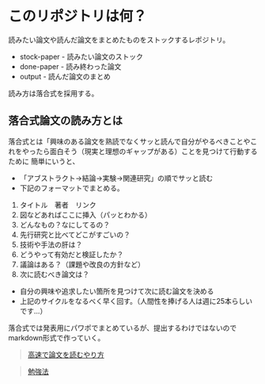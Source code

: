 # このリポジトリは何？ 

読みたい論文や読んだ論文をまとめたものをストックするレポジトリ。

- stock-paper - 読みたい論文のストック
- done-paper - 読み終わった論文
- output - 読んだ論文のまとめ

読み方は落合式を採用する。

## 落合式論文の読み方とは 

落合式とは「興味のある論文を熟読でなくサッと読んで自分がやるべきことやこれをやったら面白そう（現実と理想のギャップがある）ことを見つけて行動するために
簡単にいうと、

- 「アブストラクト->結論->実験->関連研究」の順でサッと読む
- 下記のフォーマットでまとめる。
 1. タイトル　著者　リンク
 1. 図などあればここに挿入（パッとわかる）
 1. どんなもの？なにしてるの？
 1. 先行研究と比べてどこがすごいの？
 1. 技術や手法の肝は？
 1. どうやって有効だと検証したか？
 1. 議論はある？（課題や改良の方針など）
 1. 次に読むべき論文は？
- 自分の興味や追求したい箇所を見つけて次に読む論文を決める
- 上記のサイクルをなるべく早く回す。（人間性を捧げる人は週に25本らしいです...）

落合式では発表用にパワポでまとめているが、提出するわけではないのでmarkdown形式で作っていく。

>[高速で論文を読むやり方](http://lafrenze.hatenablog.com/entry/2015/08/04/120205)

>[勉強法](http://shiraberukininaru.com/%E8%91%97%E5%90%8D%E4%BA%BA/%E8%90%BD%E5%90%88%E9%99%BD%E4%B8%80%E7%AD%91%E6%B3%A2%E5%A4%A7%E5%AD%A6%E3%81%AE%E5%8B%89%E5%BC%B7%E6%B3%95%E3%81%8C%E5%87%84%E3%81%84%EF%BC%81%E5%8F%97%E9%A8%93%E7%9F%A5%E6%80%A7%E7%A0%94%E7%A9%B6.html)

